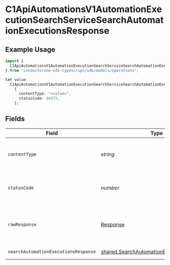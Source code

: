 # C1ApiAutomationsV1AutomationExecutionSearchServiceSearchAutomationExecutionsResponse

## Example Usage

```typescript
import {
  C1ApiAutomationsV1AutomationExecutionSearchServiceSearchAutomationExecutionsResponse,
} from "conductorone-sdk-typescript/sdk/models/operations";

let value:
  C1ApiAutomationsV1AutomationExecutionSearchServiceSearchAutomationExecutionsResponse =
    {
      contentType: "<value>",
      statusCode: 94479,
    };
```

## Fields

| Field                                                                                                         | Type                                                                                                          | Required                                                                                                      | Description                                                                                                   |
| ------------------------------------------------------------------------------------------------------------- | ------------------------------------------------------------------------------------------------------------- | ------------------------------------------------------------------------------------------------------------- | ------------------------------------------------------------------------------------------------------------- |
| `contentType`                                                                                                 | *string*                                                                                                      | :heavy_check_mark:                                                                                            | HTTP response content type for this operation                                                                 |
| `statusCode`                                                                                                  | *number*                                                                                                      | :heavy_check_mark:                                                                                            | HTTP response status code for this operation                                                                  |
| `rawResponse`                                                                                                 | [Response](https://developer.mozilla.org/en-US/docs/Web/API/Response)                                         | :heavy_check_mark:                                                                                            | Raw HTTP response; suitable for custom response parsing                                                       |
| `searchAutomationExecutionsResponse`                                                                          | [shared.SearchAutomationExecutionsResponse](../../../sdk/models/shared/searchautomationexecutionsresponse.md) | :heavy_minus_sign:                                                                                            | Successful response                                                                                           |
